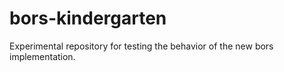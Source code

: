 # bors-kindergarten
Experimental repository for testing the behavior of the new bors implementation.
